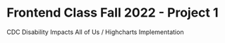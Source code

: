 # Frontend Class Fall 2022 - Project 1
CDC Disability Impacts All of Us / Highcharts Implementation
